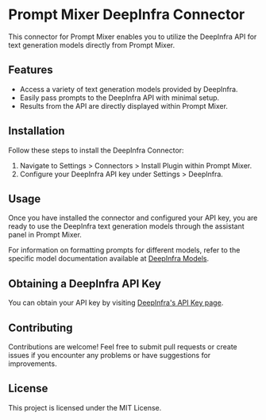 # Prompt Mixer DeepInfra Connector

This connector for Prompt Mixer enables you to utilize the DeepInfra API for text generation models directly from Prompt Mixer.

## Features
- Access a variety of text generation models provided by DeepInfra.
- Easily pass prompts to the DeepInfra API with minimal setup.
- Results from the API are directly displayed within Prompt Mixer.

## Installation
Follow these steps to install the DeepInfra Connector:

1. Navigate to Settings > Connectors > Install Plugin within Prompt Mixer.
2. Configure your DeepInfra API key under Settings > DeepInfra.

## Usage
Once you have installed the connector and configured your API key, you are ready to use the DeepInfra text generation models through the assistant panel in Prompt Mixer.

For information on formatting prompts for different models, refer to the specific model documentation available at [DeepInfra Models](https://deepinfra.com/models/text-generation).

## Obtaining a DeepInfra API Key
You can obtain your API key by visiting [DeepInfra's API Key page](https://deepinfra.com/dash/api_keys).

## Contributing
Contributions are welcome! Feel free to submit pull requests or create issues if you encounter any problems or have suggestions for improvements.

## License
This project is licensed under the MIT License.
